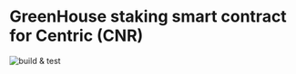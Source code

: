 # GreenHouse staking smart contract for Centric (CNR)

![build & test](https://github.com/MihanixA/greenhouse/actions/workflows/tests.yaml/badge.svg)
